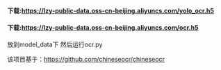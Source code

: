 #### 下载:https://lzy-public-data.oss-cn-beijing.aliyuncs.com/yolo_ocr.h5
#### 下载:https://lzy-public-data.oss-cn-beijing.aliyuncs.com/ocr.h5
放到model_data下
然后运行ocr.py


该项目基于：https://github.com/chineseocr/chineseocr
